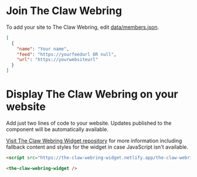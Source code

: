# Join The Claw Webring

To add your site to The Claw Webring, edit [data/members.json](data/members.json).

```json
[
  {
    "name": "Your name",
    "feed": "https://yourfeedurl OR null",
    "url": "https://yourwebsiteurl"
  }
]
```

# Display The Claw Webring on your website

Add just two lines of code to your website. Updates published to the component will be automatically available.

[Visit The Claw Webring Widget repository](https://github.com/whitep4nth3r/the-claw-webring-widget/blob/main/README.md)
for more information including fallback content and styles for the widget in case JavaScript isn't available.

```html
<script src="https://the-claw-webring-widget.netlify.app/the-claw-webring-widget.mjs" type="module"></script>

<the-claw-webring-widget />
```
